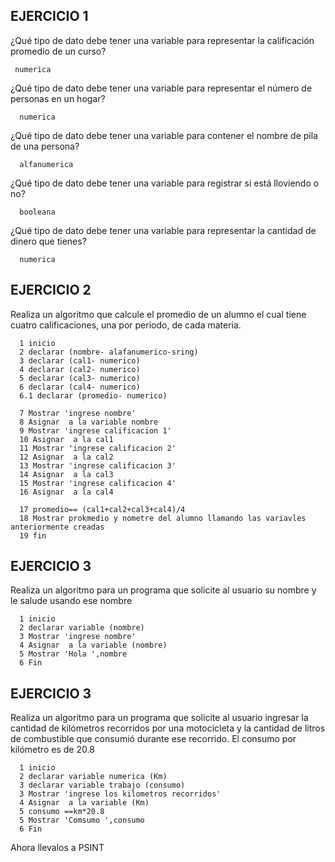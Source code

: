 ## EJERCICIO 1

¿Qué tipo de dato debe tener una variable para representar la calificación promedio de un
curso?

     numerica

¿Qué tipo de dato debe tener una variable para representar el número de personas en un
hogar?

      numerica

¿Qué tipo de dato debe tener una variable para contener el nombre de pila de una persona?

      alfanumerica

¿Qué tipo de dato debe tener una variable para registrar si está lloviendo o no?

      booleana

¿Qué tipo de dato debe tener una variable para representar la cantidad de dinero que
tienes?

      numerica
      
## EJERCICIO 2

Realiza un algoritmo que calcule el promedio de un alumno el cual tiene cuatro calificaciones, una por periodo, de cada materia.

      1 inicio
      2 declarar (nombre- alafanumerico-sring)
      3 declarar (cal1- numerico)
      4 declarar (cal2- numerico)
      5 declarar (cal3- numerico)
      6 declarar (cal4- numerico)
      6.1 declarar (promedio- numerico)
  
      7 Mostrar 'ingrese nombre'
      8 Asignar  a la variable nombre
      9 Mostrar 'ingrese calificacion 1'
      10 Asignar  a la cal1
      11 Mostrar 'ingrese calificacion 2'
      12 Asignar  a la cal2
      13 Mostrar 'ingrese calificacion 3'
      14 Asignar  a la cal3
      15 Mostrar 'ingrese calificacion 4'
      16 Asignar  a la cal4
      
      17 promedio== (cal1+cal2+cal3+cal4)/4
      18 Mostrar prokmedio y nometre del alumno llamando las variavles anteriormente creadas
      19 fin
      
      
## EJERCICIO 3

Realiza un algoritmo para un programa que solicite al usuario su nombre y le salude usando ese nombre

      1 inicio
      2 declarar variable (nombre)
      3 Mostrar 'ingrese nombre'
      4 Asignar  a la variable (nombre)
      5 Mostrar 'Hola ',nombre
      6 Fin

## EJERCICIO 3

Realiza un algoritmo para  un programa que solicite al usuario ingresar la cantidad de kilómetros recorridos por una motocicleta y la cantidad de litros de combustible que consumió durante ese recorrido. El consumo por kilómetro es de 20.8

      1 inicio
      2 declarar variable numerica (Km)
      3 declarar variable trabajo (consumo)
      3 Mostrar 'ingrese los kilometros recorridos'
      4 Asignar  a la variable (Km)
      5 consumo ==km*20.8
      5 Mostrar 'Comsumo ',consumo
      6 Fin

Ahora llevalos a PSINT

